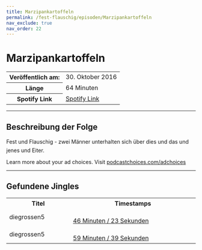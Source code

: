 ```yaml
---
title: Marzipankartoffeln
permalink: /fest-flauschig/episoden/Marzipankartoffeln
nav_exclude: true
nav_order: 22
---
```


# Marzipankartoffeln
<table class="resp-table dcf-table dcf-table-responsive dcf-table-bordered dcf-table-striped dcf-w-100%">
                    <tbody>
                        <tr>
                            <th scope="row">Veröffentlich am:</th>
                            <td data-label="Veröffentlich am:">30. Oktober 2016</td>
                        </tr>
                        <tr>
                            <th scope="row">Länge </th>
                            <td data-label="Länge ">64 Minuten</td>
                        </tr><tr>
                                <th scope="row">Spotify Link</th>
                                <td data-label="Spotify Link"><a href="https://open.spotify.com/episode/5Tw6LRzhEWJ18le5oMXp1p">Spotify Link</a></td>
                            </tr></tbody>
                </table>

***

## Beschreibung der Folge

<div>
Fest und Flauschig - zwei Männer unterhalten sich über dies und das und jenes und Eiter. <br> <p> </p><p>Learn more about your ad choices. Visit <a href="https://podcastchoices.com/adchoices">podcastchoices.com/adchoices</a></p>  
</div>

***

## Gefundene Jingles

<table style="display: table;">
                                    <tr>
                                        <th class="tableColumnTitle">Titel</th>
                                        <th class="tableColumnTimestamps">Timestamps</th>
                                    </tr>
                                    <tr>
                                <td markdown="span"  class="tableColumnTitle">diegrossen5</td>
                                <td markdown="span" class="tableColumnTimestamps">
                                <br>
                                <a href="https://open.spotify.com/episode/5Tw6LRzhEWJ18le5oMXp1p?t=2783">
                                46 Minuten / 23 Sekunden</a>
                                </td></tr><tr>
                                <td markdown="span"  class="tableColumnTitle">diegrossen5</td>
                                <td markdown="span" class="tableColumnTimestamps">
                                <br>
                                <a href="https://open.spotify.com/episode/5Tw6LRzhEWJ18le5oMXp1p?t=3579">
                                59 Minuten / 39 Sekunden</a>
                                </td></tr></table>